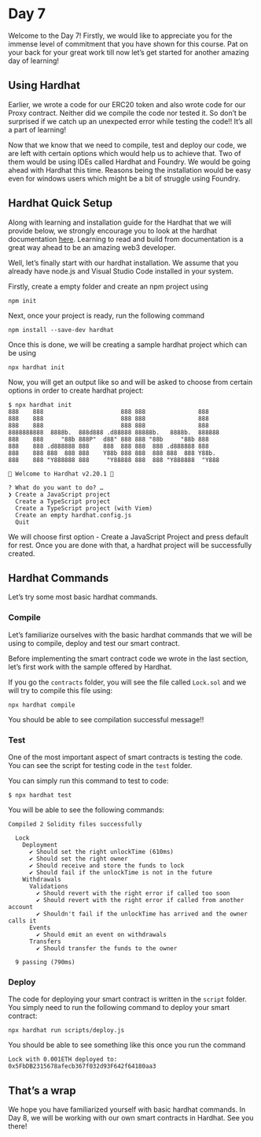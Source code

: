# Day 7

Welcome to the Day 7! Firstly, we would like to appreciate you for the immense level of commitment that you have shown for this course. Pat on your back for your great work till now let’s get started for another amazing day of learning! 

## Using Hardhat

Earlier, we wrote a code for our ERC20 token and also wrote code for our Proxy contract. Neither did we compile the code nor tested it. So don’t be surprised if we catch up an unexpected error while testing the code!! It’s all a part of learning! 

Now that we know that we need to compile, test and deploy our code, we are left with certain options which would help us to achieve that. Two of them would be using IDEs called Hardhat and Foundry. We would be going ahead with Hardhat this time. Reasons being the installation would be easy even for windows users which might be a bit of struggle using Foundry. 

## Hardhat Quick Setup

Along with learning and installation guide for the Hardhat that we will provide below, we strongly encourage you to look at the hardhat documentation [here](https://hardhat.org/docs). Learning to read and build from documentation is a great way ahead to be an amazing web3 developer. 

Well, let’s finally start with our hardhat installation. We assume that you already have node.js and Visual Studio Code installed in your system. 

Firstly, create a empty folder and create an npm project using

```solidity
npm init
```

Next, once your project is ready, run the following command

```solidity
npm install --save-dev hardhat
```

Once this is done, we will be creating a sample hardhat project which can be  using

```solidity
npx hardhat init
```

Now, you will get an output like so and will be asked to choose from certain options in order to create hardhat project: 

```solidity
$ npx hardhat init
888    888                      888 888               888
888    888                      888 888               888
888    888                      888 888               888
8888888888  8888b.  888d888 .d88888 88888b.   8888b.  888888
888    888     "88b 888P"  d88" 888 888 "88b     "88b 888
888    888 .d888888 888    888  888 888  888 .d888888 888
888    888 888  888 888    Y88b 888 888  888 888  888 Y88b.
888    888 "Y888888 888     "Y88888 888  888 "Y888888  "Y888

👷 Welcome to Hardhat v2.20.1 👷‍

? What do you want to do? …
❯ Create a JavaScript project
  Create a TypeScript project
  Create a TypeScript project (with Viem)
  Create an empty hardhat.config.js
  Quit
```

We will choose first option - Create a JavaScript Project and press default for rest. Once you are done with that, a hardhat project will be successfully created. 

## Hardhat Commands

Let’s try some most basic hardhat commands.

### Compile

Let’s familiarize ourselves with the basic hardhat commands that we will be using to compile, deploy and test our smart contract. 

Before implementing the smart contract code we wrote in the last section, let’s first work with the sample offered by Hardhat. 

If you go the `contracts` folder, you will see the file called `Lock.sol` and we will try to compile this file using: 

```solidity
npx hardhat compile
```

You should be able to see compilation successful message!! 

### Test

One of the most important aspect of smart contracts is testing the code. You can see the script for testing code in the `test` folder. 

You can simply run this command to test to code:

```solidity
$ npx hardhat test
```

You will be able to see the following commands:

```solidity
Compiled 2 Solidity files successfully

  Lock
    Deployment
      ✔ Should set the right unlockTime (610ms)
      ✔ Should set the right owner
      ✔ Should receive and store the funds to lock
      ✔ Should fail if the unlockTime is not in the future
    Withdrawals
      Validations
        ✔ Should revert with the right error if called too soon
        ✔ Should revert with the right error if called from another account
        ✔ Shouldn't fail if the unlockTime has arrived and the owner calls it
      Events
        ✔ Should emit an event on withdrawals
      Transfers
        ✔ Should transfer the funds to the owner

  9 passing (790ms)
```

### Deploy

The code for deploying your smart contract is written in the `script` folder. You simply need to run the following command to deploy your smart contract:

```solidity
npx hardhat run scripts/deploy.js
```

You should be able to see something like this once you run the command

```solidity
Lock with 0.001ETH deployed to: 0x5FbDB2315678afecb367f032d93F642f64180aa3
```

## That’s a wrap

We hope you have familiarized yourself with basic hardhat commands. In Day 8, we will be working with our own smart contracts in Hardhat. See you there!
